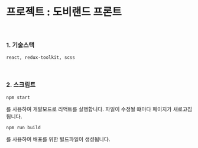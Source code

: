 # 프로젝트 : 도비랜드 프론트

<br>

### 1. 기술스택
```plaintext
react, redux-toolkit, scss
```

<br>

### 2. 스크립트


```plaintext
npm start
```
를 사용하여 개발모드로 리액트를 실행합니다. 파일이 수정될 떄마다 페이지가 새로고침됩니다.

```plaintext
npm run build
```
를 사용하여 배포를 위한 빌드파일이 생성됩니다.

<br>